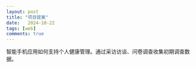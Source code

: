 ```yaml
---
layout: post
title: "项目提案"
date:   2024-10-22
tags: [web]
comments: true
---
```

<!-- more -->

智能手机应用如何支持个人健康管理。通过采访访谈、问卷调查收集初期调查数据。
